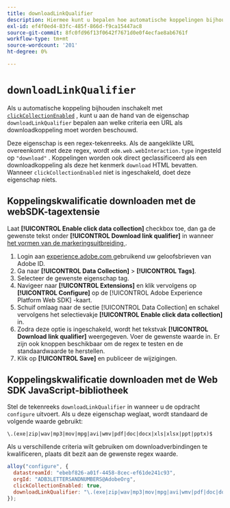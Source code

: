 ```yaml
---
title: downloadLinkQualifier
description: Hiermee kunt u bepalen hoe automatische koppelingen bijhouden downloadkoppelingen kwalificeert.
exl-id: ef4f0ed4-83fc-485f-866d-f9ca15447ac8
source-git-commit: 8fc0fd96f13f0642f7671d0e0f4ecfae8ab6761f
workflow-type: tm+mt
source-wordcount: '201'
ht-degree: 0%

---
```


# `downloadLinkQualifier`

Als u automatische koppeling bijhouden inschakelt met [`clickCollectionEnabled`](clickcollectionenabled.md) , kunt u aan de hand van de eigenschap `downloadLinkQualifier` bepalen aan welke criteria een URL als downloadkoppeling moet worden beschouwd.

Deze eigenschap is een regex-tekenreeks. Als de aangeklikte URL overeenkomt met deze regex, wordt `xdm.web.webInteraction.type` ingesteld op `"download"` . Koppelingen worden ook direct geclassificeerd als een downloadkoppeling als deze het kenmerk `download` HTML bevatten. Wanneer `clickCollectionEnabled` niet is ingeschakeld, doet deze eigenschap niets.

## Koppelingskwalificatie downloaden met de webSDK-tagextensie

Laat **[!UICONTROL Enable click data collection]** checkbox toe, dan ga de gewenste tekst onder **[!UICONTROL Download link qualifier]** in wanneer [ het vormen van de markeringsuitbreiding ](/help/tags/extensions/client/web-sdk/web-sdk-extension-configuration.md).

1. Login aan [ experience.adobe.com ](https://experience.adobe.com) gebruikend uw geloofsbrieven van Adobe ID.
1. Ga naar **[!UICONTROL Data Collection]** > **[!UICONTROL Tags]**.
1. Selecteer de gewenste eigenschap tag.
1. Navigeer naar **[!UICONTROL Extensions]** en klik vervolgens op **[!UICONTROL Configure]** op de [!UICONTROL Adobe Experience Platform Web SDK] -kaart.
1. Schuif omlaag naar de sectie [!UICONTROL Data Collection] en schakel vervolgens het selectievakje **[!UICONTROL Enable click data collection]** in.
1. Zodra deze optie is ingeschakeld, wordt het tekstvak **[!UICONTROL Download link qualifier]** weergegeven. Voer de gewenste waarde in. Er zijn ook knoppen beschikbaar om de regex te testen en de standaardwaarde te herstellen.
1. Klik op **[!UICONTROL Save]** en publiceer de wijzigingen.

## Koppelingskwalificatie downloaden met de Web SDK JavaScript-bibliotheek

Stel de tekenreeks `downloadLinkQualifier` in wanneer u de opdracht `configure` uitvoert. Als u deze eigenschap weglaat, wordt standaard de volgende waarde gebruikt:

`\.(exe|zip|wav|mp3|mov|mpg|avi|wmv|pdf|doc|docx|xls|xlsx|ppt|pptx)$`

Als u verschillende criteria wilt gebruiken om downloadverbindingen te kwalificeren, plaats dit bezit aan de gewenste regex waarde.

```js
alloy("configure", {
  datastreamId: "ebebf826-a01f-4458-8cec-ef61de241c93",
  orgId: "ADB3LETTERSANDNUMBERS@AdobeOrg",
  clickCollectionEnabled: true,
  downloadLinkQualifier: "\.(exe|zip|wav|mp3|mov|mpg|avi|wmv|pdf|doc|docx|xls|xlsx|ppt|pptx)$"
});
```
